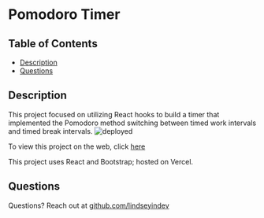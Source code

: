 # Pomodoro Timer 

## Table of Contents
* [Description](#description)
* [Questions](#questions)

## Description
This project focused on utilizing React hooks to build a timer that implemented the Pomodoro method switching between timed work intervals and timed break intervals.
![deployed](https://gyazo.com/f5a3729c0fabc84cba2534801ddc9a60.png)

To view this project on the web, click [here](https://pomodoro-virid.vercel.app/)

This project uses React and Bootstrap; hosted on Vercel.

## Questions
Questions? Reach out at [github.com/lindseyindev](github.com/lindseyindev)
